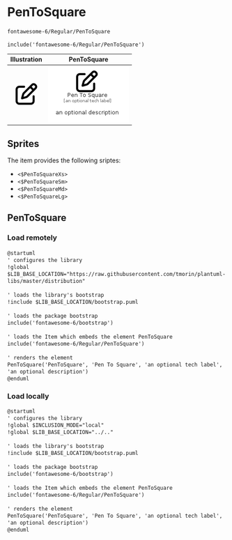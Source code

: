 # PenToSquare


```text
fontawesome-6/Regular/PenToSquare
```

```text
include('fontawesome-6/Regular/PenToSquare')
```



| Illustration | PenToSquare |
| :---: | :---: |
| ![illustration for Illustration](../../fontawesome-6/Regular/PenToSquare.png) | ![illustration for PenToSquare](../../fontawesome-6/Regular/PenToSquare.Local.png) |



## Sprites
The item provides the following sriptes:

- `<$PenToSquareXs>`
- `<$PenToSquareSm>`
- `<$PenToSquareMd>`
- `<$PenToSquareLg>`





## PenToSquare

### Load remotely
```plantuml
@startuml
' configures the library
!global $LIB_BASE_LOCATION="https://raw.githubusercontent.com/tmorin/plantuml-libs/master/distribution"

' loads the library's bootstrap
!include $LIB_BASE_LOCATION/bootstrap.puml

' loads the package bootstrap
include('fontawesome-6/bootstrap')

' loads the Item which embeds the element PenToSquare
include('fontawesome-6/Regular/PenToSquare')

' renders the element
PenToSquare('PenToSquare', 'Pen To Square', 'an optional tech label', 'an optional description')
@enduml
```

### Load locally
```plantuml
@startuml
' configures the library
!global $INCLUSION_MODE="local"
!global $LIB_BASE_LOCATION="../.."

' loads the library's bootstrap
!include $LIB_BASE_LOCATION/bootstrap.puml

' loads the package bootstrap
include('fontawesome-6/bootstrap')

' loads the Item which embeds the element PenToSquare
include('fontawesome-6/Regular/PenToSquare')

' renders the element
PenToSquare('PenToSquare', 'Pen To Square', 'an optional tech label', 'an optional description')
@enduml
```

